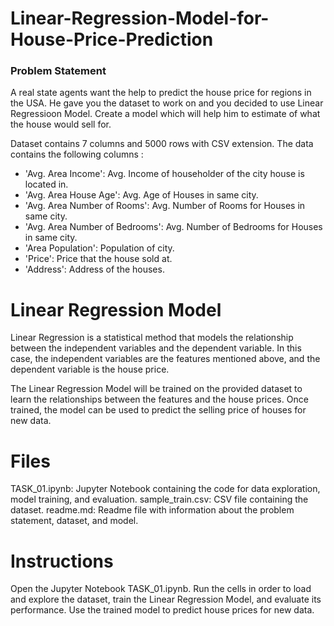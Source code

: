 # Linear-Regression-Model-for-House-Price-Prediction

### Problem Statement
A real state agents want the help to predict the house price for regions in the USA. He gave you the dataset to work on and you decided to use Linear Regressioon Model. Create a model which will help him to estimate of what the house would sell for.

Dataset contains 7 columns and 5000 rows with CSV extension. The data contains the following columns :

- 'Avg. Area Income': Avg. Income of householder of the city house is located in.
- 'Avg. Area House Age': Avg. Age of Houses in same city.
- 'Avg. Area Number of Rooms': Avg. Number of Rooms for Houses in same city.
- 'Avg. Area Number of Bedrooms': Avg. Number of Bedrooms for Houses in same city.
- 'Area Population': Population of city.
- 'Price': Price that the house sold at.
- 'Address': Address of the houses.

# Linear Regression Model
Linear Regression is a statistical method that models the relationship between the independent variables and the dependent variable. In this case, the independent variables are the features mentioned above, and the dependent variable is the house price.

The Linear Regression Model will be trained on the provided dataset to learn the relationships between the features and the house prices. Once trained, the model can be used to predict the selling price of houses for new data.

# Files
TASK_01.ipynb: Jupyter Notebook containing the code for data exploration, model training, and evaluation.
sample_train.csv: CSV file containing the dataset.
readme.md: Readme file with information about the problem statement, dataset, and model.

# Instructions
Open the Jupyter Notebook TASK_01.ipynb.
Run the cells in order to load and explore the dataset, train the Linear Regression Model, and evaluate its performance.
Use the trained model to predict house prices for new data.

